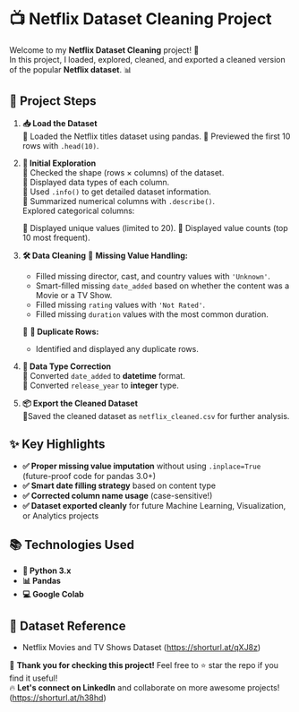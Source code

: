 # **📺 Netflix Dataset Cleaning Project**

Welcome to my **Netflix Dataset Cleaning** project! 🚀  
In this project, I loaded, explored, cleaned, and exported a cleaned version of the popular **Netflix dataset**. 📊

## **📂 Project Steps**
1. **📥 Load the Dataset**  
   🔹 Loaded the Netflix titles dataset using pandas.
   🔹 Previewed the first 10 rows with `.head(10)`.

3. **🔎 Initial Exploration**  
   🔹 Checked the shape (rows × columns) of the dataset.  
   🔹 Displayed data types of each column.  
   🔹 Used `.info()` to get detailed dataset information.  
   🔹 Summarized numerical columns with `.describe()`.  
   Explored categorical columns:
                 
   🔹  Displayed unique values (limited to 20).
   🔹 Displayed value counts (top 10 most frequent).

5. **🛠️ Data Cleaning**
   🔹  **Missing Value Handling:**
     - Filled missing director, cast, and country values with `'Unknown'`.
     - Smart-filled missing `date_added` based on whether the content was a Movie or a TV Show.
     - Filled missing `rating` values with `'Not Rated'`.
     - Filled missing `duration` values with the most common duration.
   
   🔹  **🔄 Duplicate Rows:**
     - Identified and displayed any duplicate rows.

6. **🧹 Data Type Correction**  
   🔹 Converted `date_added` to **datetime** format.  
   🔹 Converted `release_year` to **integer** type.

7. **📦 Export the Cleaned Dataset**  
    🔹Saved the cleaned dataset as `netflix_cleaned.csv` for further analysis.

## **✨ Key Highlights**
- **✅ Proper missing value imputation** without using `.inplace=True` (future-proof code for pandas 3.0+)
- **✅ Smart date filling strategy** based on content type
- **✅ Corrected column name usage** (case-sensitive!)
- **✅ Dataset exported cleanly** for future Machine Learning, Visualization, or Analytics projects

## **📚 Technologies Used**
- **🐍 Python 3.x**
- **📊 Pandas**
- **💻 Google Colab**

## **📎 Dataset Reference**
- Netflix Movies and TV Shows Dataset (https://shorturl.at/qXJ8z)

🚀 **Thank you for checking this project!** Feel free to ⭐ star the repo if you find it useful!  
🔥 **Let's connect on LinkedIn** and collaborate on more awesome projects!
 (https://shorturl.at/h38hd)
